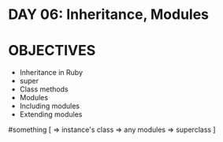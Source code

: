 DAY 06: Inheritance, Modules
============================

OBJECTIVES
==========
- Inheritance in Ruby
- super
- Class methods
- Modules
- Including modules
- Extending modules

#something
[
=> instance's class
=> any modules
=> superclass
]
